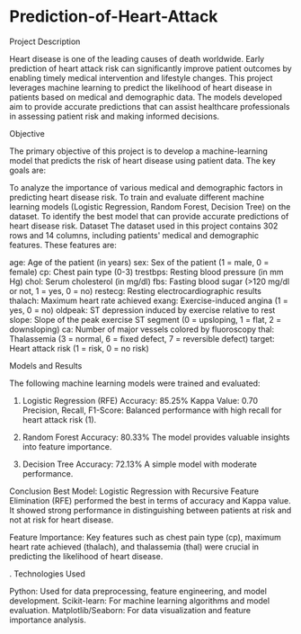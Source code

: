 # Prediction-of-Heart-Attack

Project Description

Heart disease is one of the leading causes of death worldwide. Early prediction of heart attack risk can significantly improve patient outcomes by enabling timely medical intervention and lifestyle changes. This project leverages machine learning to predict the likelihood of heart disease in patients based on medical and demographic data. The models developed aim to provide accurate predictions that can assist healthcare professionals in assessing patient risk and making informed decisions.

Objective

The primary objective of this project is to develop a machine-learning model that predicts the risk of heart disease using patient data. The key goals are:

To analyze the importance of various medical and demographic factors in predicting heart disease risk.
To train and evaluate different machine learning models (Logistic Regression, Random Forest, Decision Tree) on the dataset.
To identify the best model that can provide accurate predictions of heart disease risk.
Dataset
The dataset used in this project contains 302 rows and 14 columns, including patients' medical and demographic features. These features are:

age: Age of the patient (in years)
sex: Sex of the patient (1 = male, 0 = female)
cp: Chest pain type (0-3)
trestbps: Resting blood pressure (in mm Hg)
chol: Serum cholesterol (in mg/dl)
fbs: Fasting blood sugar (>120 mg/dl or not, 1 = yes, 0 = no)
restecg: Resting electrocardiographic results
thalach: Maximum heart rate achieved
exang: Exercise-induced angina (1 = yes, 0 = no)
oldpeak: ST depression induced by exercise relative to rest
slope: Slope of the peak exercise ST segment (0 = upsloping, 1 = flat, 2 = downsloping)
ca: Number of major vessels colored by fluoroscopy
thal: Thalassemia (3 = normal, 6 = fixed defect, 7 = reversible defect)
target: Heart attack risk (1 = risk, 0 = no risk)

Models and Results

The following machine learning models were trained and evaluated:

1. Logistic Regression (RFE)
Accuracy: 85.25%
Kappa Value: 0.70
Precision, Recall, F1-Score: Balanced performance with high recall for heart attack risk (1).

3. Random Forest
Accuracy: 80.33%
The model provides valuable insights into feature importance.

5. Decision Tree
Accuracy: 72.13%
A simple model with moderate performance.

Conclusion
Best Model: Logistic Regression with Recursive Feature Elimination (RFE) performed the best in terms of accuracy and Kappa value. It showed strong performance in distinguishing between patients at risk and not at risk for heart disease.

Feature Importance:
Key features such as chest pain type (cp), maximum heart rate achieved (thalach), and thalassemia (thal) were crucial in predicting the likelihood of heart disease.

.
Technologies Used

Python: Used for data preprocessing, feature engineering, and model development.
Scikit-learn: For machine learning algorithms and model evaluation.
Matplotlib/Seaborn: For data visualization and feature importance analysis.
